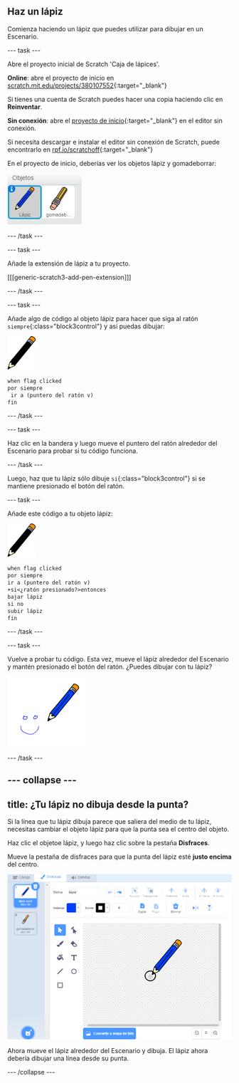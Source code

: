 ## Haz un lápiz

Comienza haciendo un lápiz que puedes utilizar para dibujar en un Escenario.

--- task ---

Abre el proyecto inicial de Scratch 'Caja de lápices'.

**Online**: abre el proyecto de inicio en [scratch.mit.edu/projects/380107552](https://scratch.mit.edu/projects/380107552){:target="_blank"}

Si tienes una cuenta de Scratch puedes hacer una copia haciendo clic en **Reinventar**.

**Sin conexión**: abre el [proyecto de inicio](http://rpf.io/p/es-ES/paint-box-go){:target="_blank"} en el editor sin conexión.

Si necesita descargar e instalar el editor sin conexión de Scratch, puede encontrarlo en [rpf.io/scratchoff](http://rpf.io/scratchoff){:target="_blank"}

En el proyecto de inicio, deberías ver los objetos lápiz y gomadeborrar:

![captura de pantalla](images/paint-starter.png)

--- /task ---

--- task ---

Añade la extensión de lápiz a tu proyecto.

[[[generic-scratch3-add-pen-extension]]]

--- /task ---

--- task ---

Añade algo de código al objeto lápiz para hacer que siga al ratón `siempre`{:class="block3control"} y así puedas dibujar:

![lápiz](images/pencil.png)

```blocks3
when flag clicked
por siempre
 ir a (puntero del ratón v)
fin
```

--- /task ---

--- task ---

Haz clic en la bandera y luego mueve el puntero del ratón alrededor del Escenario para probar si tu código funciona.

--- /task ---

Luego, haz que tu lápiz sólo dibuje `si`{:class="block3control"} si se mantiene presionado el botón del ratón.

--- task ---

Añade este código a tu objeto lápiz:

![lápiz](images/pencil.png)

```blocks3
when flag clicked
por siempre
ir a (puntero del ratón v)
+si<¿ratón presionado?>entonces
bajar lápiz
si no
subir lápiz
fin
```

--- /task ---

--- task ---

Vuelve a probar tu código. Esta vez, mueve el lápiz alrededor del Escenario y mantén presionado el botón del ratón. ¿Puedes dibujar con tu lápiz?

![captura de pantalla](images/paint-draw.png)

--- /task ---

--- collapse ---
---
title: ¿Tu lápiz no dibuja desde la punta?
---

Si la línea que tu lápiz dibuja parece que saliera del medio de tu lápiz, necesitas cambiar el objeto lápiz para que la punta sea el centro del objeto.

Haz clic el objetoe lápiz, y luego haz clic sobre la pestaña **Disfraces**.

Mueve la pestaña de disfraces para que la punta del lápiz esté **justo encima** del centro.

![Centro de disfraces](images/costume-center-annotated.png)

Ahora mueve el lápiz alrededor del Escenario y dibuja. El lápiz ahora debería dibujar una línea desde su punta.

--- /collapse ---
